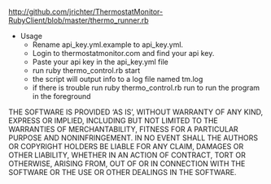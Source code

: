 http://github.com/jrichter/ThermostatMonitor-RubyClient/blob/master/thermo_runner.rb

* Usage
  - Rename api_key.yml.example to api_key.yml.
  - Login to thermostatmonitor.com and find your api key.
  - Paste your api key in the api_key.yml file
  - run
    ruby thermo_control.rb start
  - the script will output info to a log file named tm.log
  - if there is trouble run 
    ruby thermo_control.rb run
    to run the program in the foreground

THE SOFTWARE IS PROVIDED ‘AS IS’, WITHOUT WARRANTY OF ANY KIND, EXPRESS OR IMPLIED, INCLUDING BUT NOT LIMITED TO THE WARRANTIES OF MERCHANTABILITY, FITNESS FOR A PARTICULAR PURPOSE AND NONINFRINGEMENT. IN NO EVENT SHALL THE AUTHORS OR COPYRIGHT HOLDERS BE LIABLE FOR ANY CLAIM, DAMAGES OR OTHER LIABILITY, WHETHER IN AN ACTION OF CONTRACT, TORT OR OTHERWISE, ARISING FROM, OUT OF OR IN CONNECTION WITH THE SOFTWARE OR THE USE OR OTHER DEALINGS IN THE SOFTWARE.
